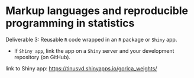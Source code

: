 # Markup languages and reproducible programming in statistics

Deliverable 3: Reusable `R` code wrapped in an `R` package or `Shiny` app.

- If `Shiny app`, link the app on a `Shiny` server and your development repository (on GitHub).

link to Shiny app: https://tinusvd.shinyapps.io/gorica_weights/